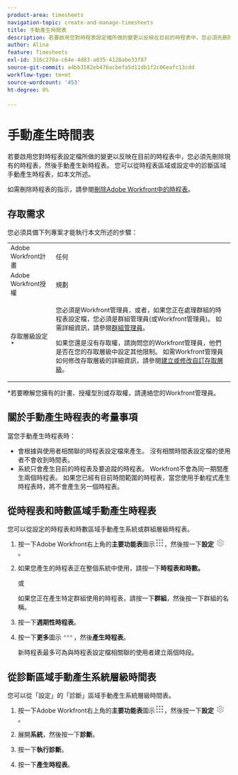 ```yaml
---
product-area: timesheets
navigation-topic: create-and-manage-timesheets
title: 手動產生時間表
description: 若要啟用您對時程表設定檔所做的變更以反映在目前的時程表中，您必須先刪除現有的時程表，然後手動產生新時程表。 您可以從時程表區域或設定中的診斷區域手動產生時程表，如本文所述。
author: Alina
feature: Timesheets
exl-id: 316c270a-c64e-4d83-a035-4128abe33f87
source-git-commit: a4bb3582eb476acbefa5d11db1f2c06eafc13cdd
workflow-type: tm+mt
source-wordcount: '453'
ht-degree: 0%

---
```


# 手動產生時間表

若要啟用您對時程表設定檔所做的變更以反映在目前的時程表中，您必須先刪除現有的時程表，然後手動產生新時程表。 您可以從時程表區域或設定中的診斷區域手動產生時程表，如本文所述。

如需刪除時程表的指示，請參閱[刪除Adobe Workfront中的時程表](../../timesheets/create-and-manage-timesheets/delete-timesheets.md)。

## 存取需求

您必須具備下列專案才能執行本文所述的步驟：

<table style="table-layout:auto"> 
 <col> 
 <col> 
 <tbody> 
  <tr> 
   <td role="rowheader">Adobe Workfront計畫</td> 
   <td> <p>任何</p> </td> 
  </tr> 
  <tr> 
   <td role="rowheader">Adobe Workfront授權</td> 
   <td> <p>規劃 </p> </td> 
  </tr> 
  <tr> 
   <td role="rowheader">存取層級設定*</td> 
   <td> <p>您必須是Workfront管理員，或者，如果您正在處理群組的時程表設定檔，您必須是群組管理員(或Workfront管理員)。 如需詳細資訊，請參閱<a href="../../administration-and-setup/manage-groups/group-roles/group-administrators.md" class="MCXref xref">群組管理員</a>。</p> <p>如果您還是沒有存取權，請詢問您的Workfront管理員，他們是否在您的存取層級中設定其他限制。 如需Workfront管理員如何修改存取層級的詳細資訊，請參閱<a href="../../administration-and-setup/add-users/configure-and-grant-access/create-modify-access-levels.md" class="MCXref xref">建立或修改自訂存取層級</a>。</p> </td> 
  </tr> 
 </tbody> 
</table>

&#42;若要瞭解您擁有的計畫、授權型別或存取權，請連絡您的Workfront管理員。

## 關於手動產生時程表的考量事項

當您手動產生時程表時：

* 會根據與使用者相關聯的時程表設定檔來產生。 沒有相關時間表設定檔的使用者不會收到時間表。 
* 系統只會產生目前的時程表及要追蹤的時程表。 Workfront不會為同一期間產生兩個時程表。 如果您已經有目前時間範圍的時程表，當您使用手動程式產生時程表時，將不會產生另一個時程表。

## 從時程表和時數區域手動產生時程表

您可以從設定的時程表和時數區域手動產生系統或群組層級時程表。

1. 按一下Adobe Workfront右上角的&#x200B;**主要功能表**&#x200B;圖示![](assets/main-menu-icon.png)，然後按一下&#x200B;**設定** ![](assets/gear-icon-settings.png)。

1. 如果您產生的時程表正在整個系統中使用，請按一下&#x200B;**時程表和時數。**

   或

   如果您正在產生特定群組使用的時程表，請按一下&#x200B;**群組**，然後按一下群組的名稱。

1. 按一下&#x200B;**週期性時程表**。
1. 按一下&#x200B;**更多**&#x200B;圖示![更多圖示](assets/more-icon.png)，然後&#x200B;**產生時程表**。

   新時程表最多可為與時程表設定檔相關聯的使用者建立兩個時段。

## 從診斷區域手動產生系統層級時間表

您可以從「設定」的「診斷」區域手動產生系統層級時間表。

1. 按一下Adobe Workfront右上角的&#x200B;**主要功能表**&#x200B;圖示![](assets/main-menu-icon.png)，然後按一下&#x200B;**設定** ![](assets/gear-icon-settings.png)。

1. 展開&#x200B;**系統**，然後按一下&#x200B;**診斷**。

1. 按一下&#x200B;**執行診斷**。 
1. 按一下&#x200B;**產生時程表**。
